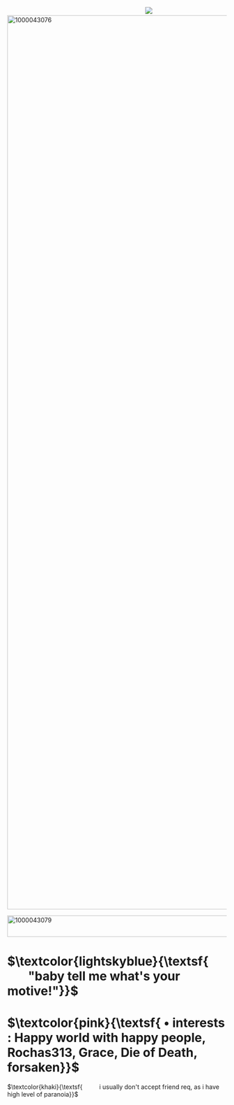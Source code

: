 
⠀ ⠀   ⠀ ⠀   ⠀⠀ ⠀ ⠀   ⠀⠀ ⠀ ⠀ ⠀   ⠀⠀ ⠀   ⠀⠀ ⠀   ⠀  ⠀ ⠀⠀   ⠀![](https://komarev.com/ghpvc/?username=sweetpulling&label=★&color=ff69b4)
<img width="2080" height="2048" alt="1000043076" src="https://github.com/user-attachments/assets/b0fd5519-5a00-480c-9f0b-ab3334bb0c57" />

<img width="1000" height="49" alt="1000043079" src="https://github.com/user-attachments/assets/ba607bab-7753-4408-9c6a-e16c5b914134" />


# $\textcolor{lightskyblue}{\textsf{󠀠󠀠⠀ ⠀   ⠀"baby tell me what's your motive!"}}$
# $\textcolor{pink}{\textsf{ • interests : Happy world with happy people, Rochas313, Grace, Die of Death, forsaken}}$
$\textcolor{khaki}{\textsf{⠀ ⠀   ⠀i usually don't accept friend req, as i have high level of paranoia}}$

